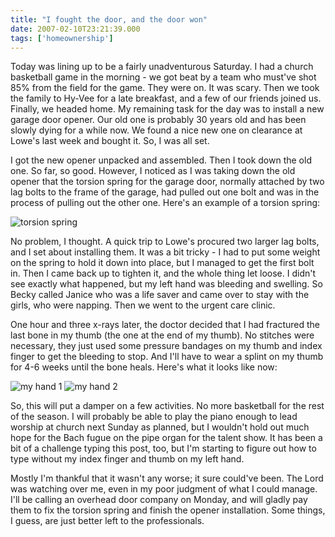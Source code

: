 ```yaml
---
title: "I fought the door, and the door won"
date: 2007-02-10T23:21:39.000
tags: ['homeownership']
---
```


Today was lining up to be a fairly unadventurous Saturday. I had a church basketball game in the morning - we got beat by a team who must've shot 85% from the field for the game. They were on. It was scary. Then we took the family to Hy-Vee for a late breakfast, and a few of our friends joined us. Finally, we headed home. My remaining task for the day was to install a new garage door opener. Our old one is probably 30 years old and has been slowly dying for a while now. We found a nice new one on clearance at Lowe's last week and bought it. So, I was all set.

I got the new opener unpacked and assembled. Then I took down the old one. So far, so good. However, I noticed as I was taking down the old opener that the torsion spring for the garage door, normally attached by two lag bolts to the frame of the garage, had pulled out one bolt and was in the process of pulling out the other one. Here's an example of a torsion spring:

![torsion spring](/images/2007/torsionspring.jpg)

No problem, I thought. A quick trip to Lowe's procured two larger lag bolts, and I set about installing them. It was a bit tricky - I had to put some weight on the spring to hold it down into place, but I managed to get the first bolt in. Then I came back up to tighten it, and the whole thing let loose. I didn't see exactly what happened, but my left hand was bleeding and swelling. So Becky called Janice who was a life saver and came over to stay with the girls, who were napping. Then we went to the urgent care clinic.

One hour and three x-rays later, the doctor decided that I had fractured the last bone in my thumb (the one at the end of my thumb). No stitches were necessary, they just used some pressure bandages on my thumb and index finger to get the bleeding to stop. And I'll have to wear a splint on my thumb for 4-6 weeks until the bone heals. Here's what it looks like now:

![my hand 1](/images/2007/ouch-hand.jpeg) 
![my hand 2](/images/2007/ouch-hand-2.jpeg)

So, this will put a damper on a few activities. No more basketball for the rest of the season. I will probably be able to play the piano enough to lead worship at church next Sunday as planned, but I wouldn't hold out much hope for the Bach fugue on the pipe organ for the talent show. It has been a bit of a challenge typing this post, too, but I'm starting to figure out how to type without my index finger and thumb on my left hand.

Mostly I'm thankful that it wasn't any worse; it sure could've been. The Lord was watching over me, even in my poor judgment of what I could manage. I'll be calling an overhead door company on Monday, and will gladly pay them to fix the torsion spring and finish the opener installation. Some things, I guess, are just better left to the professionals.
